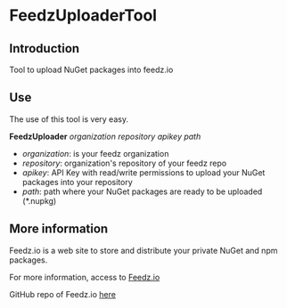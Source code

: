 # FeedzUploaderTool

## Introduction
Tool to upload NuGet packages into feedz.io

## Use
The use of this tool is very easy.

**FeedzUploader** *organization repository apikey path*

- *organization*: is your feedz organization
- *repository*: organization's repository of your feedz repo
- *apikey*: API Key with read/write permissions to upload your NuGet packages into your repository
- *path*: path where your NuGet packages are ready to be uploaded (*.nupkg)

## More information
Feedz.io is a web site to store and distribute your private NuGet and npm packages.

For more information, access to [Feedz.io](https://feedz.io/)

GitHub repo of Feedz.io [here](https://github.com/feedz-io)

